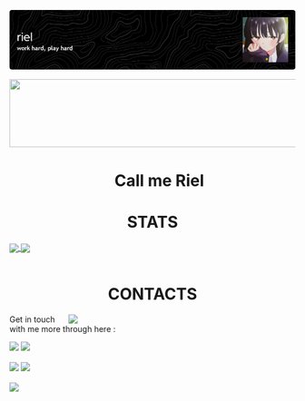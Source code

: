 ![Header](./riel-banner.png)


<a href="https://github.com/devxb/gitanimals">
  <img
    src="https://render.gitanimals.org/lines/aldinpramudya?pet-id=657025332021945244"
    width="600"
    height="120"
  />
</a>
  


<div id="toc">
  <ul align="center" style="list-style: none">
    <summary>
      <h1>
       Call me Riel 
      </h1>
    </summary>
  </ul>
</div>

<h1 align="center">STATS</h1>
<a href="https://github.com/aldinpramudya/github-readme-stats">
  <img height=200 align="center" src="https://github-readme-stats.vercel.app/api?username=aldinpramudya&show_icons=true&theme=dracula&rank_icon=github&custom_title=GitLogs" />
</a>
<a href="https://github.com/aldinpramudya/convoychat">
  <img height=200 align="center" src="https://github-readme-stats.vercel.app/api/top-langs?username=aldinpramudya&layout=compact&langs_count=8&card_width=320&theme=dracula" />
</a>
<br><br>

<h1 align="center">CONTACTS</h1>
<img align="right" width="400" src="https://media1.tenor.com/m/OOgv_qDt_8gAAAAC/anime-goldentime.gif" />

Get in touch with me more through here : 

[![](https://img.shields.io/badge/Discord-%235865F2.svg?style=for-the-badge&logo=discord&logoColor=white)](http://discordapp.com/users/742890878984650822)
[![](https://img.shields.io/badge/linkedin-%230077B5.svg?style=for-the-badge&logo=linkedin&logoColor=white)](https://www.linkedin.com/in/aldinarielpramudya/)
<br><br>
[![](https://img.shields.io/badge/Gmail-D14836?style=for-the-badge&logo=gmail&logoColor=white)](mailto:aldinarielpramudya@gmail.com)
[![](https://img.shields.io/badge/Instagram-%23E4405F.svg?style=for-the-badge&logo=Instagram&logoColor=white)](https://www.instagram.com/aldin.pramudya/)
<br><br>
[![](https://visitcount.itsvg.in/api?id=aldinpramudya&label=Profile%20Visit&color=6&icon=5&pretty=true)](https://visitcount.itsvg.in)




